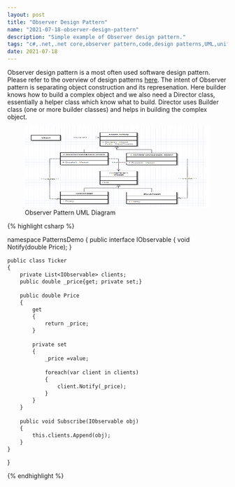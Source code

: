 ```yaml
---
layout: post
title: "Observer Design Pattern"
name: "2021-07-18-observer-design-pattern"
description: "Simple example of Observer design pattern."
tags: "c#,.net,.net core,observer pattern,code,design patterns,UML,unified modeling language,technical article,blog,post"
date: 2021-07-18
---
```


<p>Observer design pattern is a most often used software design pattern. Please refer to the overview of design patterns <a href="http://srirangamv.github.io/blog/design-patterns-overview" title="sofware design patterns using c#" target="_blank">here</a>. The intent of Observer pattern is separating object construction and its represenation. Here builder knows how to build a complex object and we also need a Director class, essentially a helper class which know what to build. Director uses Builder class (one or more builder classes) and helps in building the complex object.</p>

<p>
    <figure>
      <img class="diagram" src="/images/ObserverPattern.png" alt="Observer Pattern UML Diagram" width="716px" height="185px" />
      <figcaption>Observer Pattern UML Diagram</figcaption>
    </figure>    
</p>

{% highlight csharp %}

namespace PatternsDemo
{
    public interface IObservable
    {
        void Notify(double Price);
    }

    public class Ticker
    {
        private List<IObservable> clients;
        public double _price{get; private set;}

        public double Price
        {
            get
            {
                return _price;
            } 

            private set
            {
                _price =value;

                foreach(var client in clients)
                {
                    client.Notify(_price);
                }
            }
        }

        public void Subscribe(IObservable obj)
        {
            this.clients.Append(obj);
        }
    }
}

{% endhighlight %}
